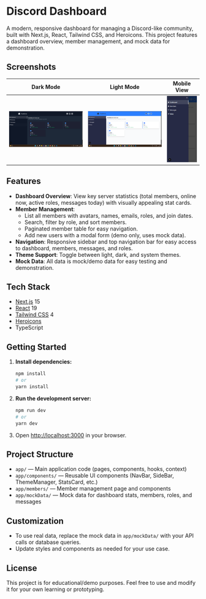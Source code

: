 # Discord Dashboard

A modern, responsive dashboard for managing a Discord-like community, built with Next.js, React, Tailwind CSS, and Heroicons. This project features a dashboard overview, member management, and mock data for demonstration.

## Screenshots

|                           Dark Mode                           |                           Light Mode                            |                            Mobile View                            |
| :-----------------------------------------------------------: | :-------------------------------------------------------------: | :---------------------------------------------------------------: |
| ![Dashboard Dark Mode](public/screenshots/dashboard-dark.png) | ![Dashboard Light Mode](public/screenshots/dashboard-light.png) | ![Dashboard Mobile View](public/screenshots/dashboard-mobile.png) |

## Features

- **Dashboard Overview**: View key server statistics (total members, online now, active roles, messages today) with visually appealing stat cards.
- **Member Management**:
  - List all members with avatars, names, emails, roles, and join dates.
  - Search, filter by role, and sort members.
  - Paginated member table for easy navigation.
  - Add new users with a modal form (demo only, uses mock data).
- **Navigation**: Responsive sidebar and top navigation bar for easy access to dashboard, members, messages, and roles.
- **Theme Support**: Toggle between light, dark, and system themes.
- **Mock Data**: All data is mock/demo data for easy testing and demonstration.

## Tech Stack

- [Next.js](https://nextjs.org/) 15
- [React](https://react.dev/) 19
- [Tailwind CSS](https://tailwindcss.com/) 4
- [Heroicons](https://heroicons.com/)
- TypeScript

## Getting Started

1. **Install dependencies:**
   ```bash
   npm install
   # or
   yarn install
   ```
2. **Run the development server:**
   ```bash
   npm run dev
   # or
   yarn dev
   ```
3. Open [http://localhost:3000](http://localhost:3000) in your browser.

## Project Structure

- `app/` — Main application code (pages, components, hooks, context)
- `app/components/` — Reusable UI components (NavBar, SideBar, ThemeManager, StatsCard, etc.)
- `app/members/` — Member management page and components
- `app/mockData/` — Mock data for dashboard stats, members, roles, and messages

## Customization

- To use real data, replace the mock data in `app/mockData/` with your API calls or database queries.
- Update styles and components as needed for your use case.

## License

This project is for educational/demo purposes. Feel free to use and modify it for your own learning or prototyping.
